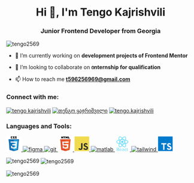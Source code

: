 <h1 align="center">Hi 👋, I'm Tengo Kajrishvili</h1>
<h3 align="center">Junior Frontend Developer from Georgia</h3>
<p align="left"> <img src="https://komarev.com/ghpvc/?username=tengo2569&label=Profile%20views&color=0e75b6&style=flat" alt="tengo2569" /> </p>

- 🔭 I’m currently working on **development projects of Frontend Mentor**

- 👯 I’m looking to collaborate on **იnternship for qualification**

- 📫 How to reach me **t596256969@gmail.com**

<h3 align="left">Connect with me:</h3>
<p align="left">
<a href="https://linkedin.com/in/tengo kajrishvili" target="blank"><img align="center" src="https://raw.githubusercontent.com/rahuldkjain/github-profile-readme-generator/master/src/images/icons/Social/linked-in-alt.svg" alt="tengo kajrishvili" height="30" width="40" /></a>
<a href="https://fb.com/თენგო ყაჯრიშვილი" target="blank"><img align="center" src="https://raw.githubusercontent.com/rahuldkjain/github-profile-readme-generator/master/src/images/icons/Social/facebook.svg" alt="თენგო ყაჯრიშვილი" height="30" width="40" /></a>
<a href="https://instagram.com/tengo.kajrishvili" target="blank"><img align="center" src="https://raw.githubusercontent.com/rahuldkjain/github-profile-readme-generator/master/src/images/icons/Social/instagram.svg" alt="tengo.kajrishvili" height="30" width="40" /></a>
</p>

<h3 align="left">Languages and Tools:</h3>
<p align="left"> <a href="https://www.w3schools.com/css/" target="_blank" rel="noreferrer"> <img src="https://raw.githubusercontent.com/devicons/devicon/master/icons/css3/css3-original-wordmark.svg" alt="css3" width="40" height="40"/> </a> <a href="https://www.figma.com/" target="_blank" rel="noreferrer"> <img src="https://www.vectorlogo.zone/logos/figma/figma-icon.svg" alt="figma" width="40" height="40"/> </a> <a href="https://git-scm.com/" target="_blank" rel="noreferrer"> <img src="https://www.vectorlogo.zone/logos/git-scm/git-scm-icon.svg" alt="git" width="40" height="40"/> </a> <a href="https://www.w3.org/html/" target="_blank" rel="noreferrer"> <img src="https://raw.githubusercontent.com/devicons/devicon/master/icons/html5/html5-original-wordmark.svg" alt="html5" width="40" height="40"/> </a> <a href="https://developer.mozilla.org/en-US/docs/Web/JavaScript" target="_blank" rel="noreferrer"> <img src="https://raw.githubusercontent.com/devicons/devicon/master/icons/javascript/javascript-original.svg" alt="javascript" width="40" height="40"/> </a> <a href="https://www.mathworks.com/" target="_blank" rel="noreferrer"> <img src="https://upload.wikimedia.org/wikipedia/commons/2/21/Matlab_Logo.png" alt="matlab" width="40" height="40"/> </a> <a href="https://reactjs.org/" target="_blank" rel="noreferrer"> <img src="https://raw.githubusercontent.com/devicons/devicon/master/icons/react/react-original-wordmark.svg" alt="react" width="40" height="40"/> </a> <a href="https://tailwindcss.com/" target="_blank" rel="noreferrer"> <img src="https://www.vectorlogo.zone/logos/tailwindcss/tailwindcss-icon.svg" alt="tailwind" width="40" height="40"/> </a> <a href="https://www.typescriptlang.org/" target="_blank" rel="noreferrer"> <img src="https://raw.githubusercontent.com/devicons/devicon/master/icons/typescript/typescript-original.svg" alt="typescript" width="40" height="40"/> </a> </p>

<p><img align="left" src="https://github-readme-stats.vercel.app/api/top-langs?username=tengo2569&show_icons=true&locale=en&layout=compact" alt="tengo2569" /></p>

<p>&nbsp;<img align="center" src="https://github-readme-stats.vercel.app/api?username=tengo2569&show_icons=true&locale=en" alt="tengo2569" /></p>

<p><img align="center" src="https://github-readme-streak-stats.herokuapp.com/?user=tengo2569&" alt="tengo2569" /></p>
